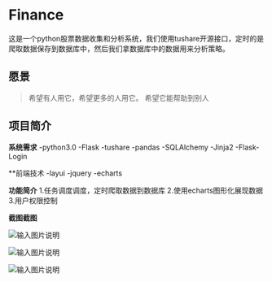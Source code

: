 
# Finance
这是一个python股票数据收集和分析系统，我们使用tushare开源接口，定时的是爬取数据保存到数据库中，然后我们拿数据库中的数据用来分析策略。


## 愿景

> 希望有人用它，希望更多的人用它。
> 希望它能帮助到别人


## 项目简介
**系统需求**
-python3.0
-Flask
-tushare
-pandas
-SQLAlchemy
-Jinja2
-Flask-Login

**前端技术
-layui
-jquery
-echarts

**功能简介**
1.任务调度调度，定时爬取数据到数据库
2.使用echarts图形化展现数据
3.用户权限控制



**截图截图**

![输入图片说明](https://gitee.com/uploads/images/2018/0328/214522_603d37e5_387233.png "股票列表.PNG")

![输入图片说明](https://gitee.com/uploads/images/2018/0328/214743_c6fb8a91_387233.png "业绩报告.PNG")

![输入图片说明](https://gitee.com/uploads/images/2018/0328/214751_5708ce0d_387233.png "盈利能力.PNG")

